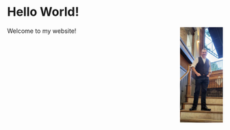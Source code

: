 # Hello World!
<body>
<p>
<img src="formal_picture.jpg" alt="Alt text" style= "float:right;width:100px;heigth:200px;">
Welcome to my website!</p> 
</body>
